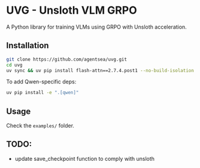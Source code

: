 # UVG - Unsloth VLM GRPO

A Python library for training VLMs using GRPO with Unsloth acceleration.

## Installation

```bash
git clone https://github.com/agentsea/uvg.git
cd uvg
uv sync && uv pip install flash-attn==2.7.4.post1 --no-build-isolation && uv pip install -e .
```

To add Qwen-specific deps:

```bash
uv pip install -e ".[qwen]"
```

## Usage

Check the `examples/` folder.


## TODO:

- update save_checkpoint function to comply with unsloth
